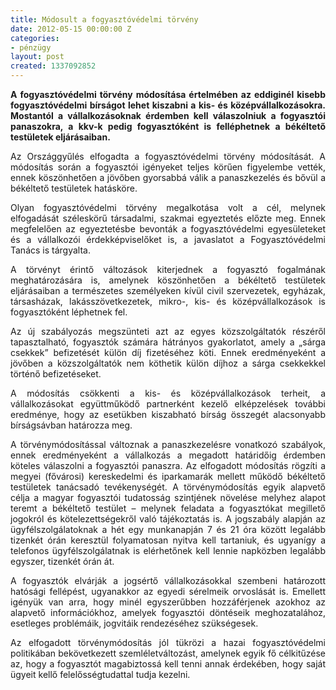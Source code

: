 ```yaml
---
title: Módosult a fogyasztóvédelmi törvény
date: 2012-05-15 00:00:00 Z
categories:
- pénzügy
layout: post
created: 1337092852
---
```


<p style="text-align: justify;"><strong>A fogyasztóvédelmi törvény módosítása értelmében az eddiginél kisebb fogyasztóvédelmi bírságot lehet kiszabni a kis- és középvállalkozásokra. Mostantól a vállalkozásoknak érdemben kell válaszolniuk a fogyasztói panaszokra, a kkv-k pedig fogyasztóként is felléphetnek a békéltető testületek eljárásaiban.</strong></p><p style="text-align: justify;">Az Országgyűlés elfogadta a fogyasztóvédelmi törvény módosítását. A módosítás során a fogyasztói igényeket teljes körűen figyelembe vették, ennek köszönhetően a jövőben gyorsabbá válik a panaszkezelés és bővül a békéltető testületek hatásköre.</p><p style="text-align: justify;">Olyan fogyasztóvédelmi törvény megalkotása volt a cél, melynek elfogadását széleskörű társadalmi, szakmai egyeztetés előzte meg. Ennek megfelelően az egyeztetésbe bevonták a fogyasztóvédelmi egyesületeket és a vállalkozói érdekképviselőket is, a javaslatot a Fogyasztóvédelmi Tanács is tárgyalta.</p><p style="text-align: justify;">A törvényt érintő változások kiterjednek a fogyasztó fogalmának meghatározására is, amelynek köszönhetően a békéltető testületek eljárásaiban a természetes személyeken kívül civil szervezetek, egyházak, társasházak, lakásszövetkezetek, mikro-, kis- és középvállalkozások is fogyasztóként léphetnek fel.</p><p style="text-align: justify;">Az új szabályozás megszünteti azt az egyes közszolgáltatók részéről tapasztalható, fogyasztók számára hátrányos gyakorlatot, amely a „sárga csekkek” befizetését külön díj fizetéséhez köti. Ennek eredményeként a jövőben a közszolgáltatók nem köthetik külön díjhoz a sárga csekkekkel történő befizetéseket.</p><p style="text-align: justify;">A módosítás csökkenti a kis- és középvállalkozások terheit, a vállalkozásokat együttműködő partnerként kezelő elképzelések további eredménye, hogy az esetükben kiszabható bírság összegét alacsonyabb bírságsávban határozza meg.</p><p style="text-align: justify;">A törvénymódosítással változnak a panaszkezelésre vonatkozó szabályok, ennek eredményeként a vállalkozás a megadott határidőig érdemben köteles válaszolni a fogyasztói panaszra. Az elfogadott módosítás rögzíti a megyei (fővárosi) kereskedelmi és iparkamarák mellett működő békéltető testületek tanácsadó tevékenységét. A törvénymódosítás egyik alapvető célja a magyar fogyasztói tudatosság szintjének növelése melyhez alapot teremt a békéltető testület – melynek feladata a fogyasztókat megillető jogokról és kötelezettségekről való tájékoztatás is. A jogszabály alapján az ügyfélszolgálatoknak a hét egy munkanapján 7 és 21 óra között legalább tizenkét órán keresztül folyamatosan nyitva kell tartaniuk, és ugyanígy a telefonos ügyfélszolgálatnak is elérhetőnek kell lennie napközben legalább egyszer, tizenkét órán át.</p><p style="text-align: justify;">A fogyasztók elvárják a jogsértő vállalkozásokkal szembeni határozott hatósági fellépést, ugyanakkor az egyedi sérelmeik orvoslását is. Emellett igényük van arra, hogy minél egyszerűbben hozzáférjenek azokhoz az alapvető információkhoz, amelyek fogyasztói döntéseik meghozatalához, esetleges problémáik, jogvitáik rendezéséhez szükségesek.</p><p style="text-align: justify;">Az elfogadott törvénymódosítás jól tükrözi a hazai fogyasztóvédelmi politikában bekövetkezett szemléletváltozást, amelynek egyik fő célkitűzése az, hogy a fogyasztót magabiztossá kell tenni annak érdekében, hogy saját ügyeit kellő felelősségtudattal tudja kezelni.</p>
